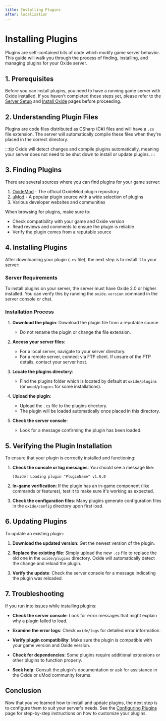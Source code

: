 ```yaml
---
title: Installing Plugins
after: localization
---
```


# Installing Plugins

Plugins are self-contained bits of code which modify game server behavior. This guide will walk you through the process of finding, installing, and managing plugins for your Oxide server.

## 1. Prerequisites

Before you can install plugins, you need to have a running game server with Oxide installed. If you haven't completed those steps yet, please refer to the [Server Setup](setup-server) and [Install Oxide](install-oxide) pages before proceeding.

## 2. Understanding Plugin Files

Plugins are code files distributed as CSharp (C#) files and will have a `.cs` file extension. The server will automatically compile these files when they're placed in the correct directory.

:::tip
Oxide will detect changes and compile plugins automatically, meaning your server does not need to be shut down to install or update plugins.
:::

## 3. Finding Plugins

There are several sources where you can find plugins for your game server:

1. [OxideMod](https://oxidemod.org) - The official OxideMod plugin repository
2. [uMod](https://umod.org) - A popular plugin source with a wide selection of plugins
3. Various developer websites and communities

When browsing for plugins, make sure to:

- Check compatibility with your game and Oxide version
- Read reviews and comments to ensure the plugin is reliable
- Verify the plugin comes from a reputable source

## 4. Installing Plugins

After downloading your plugin (`.cs` file), the next step is to install it to your server:

### Server Requirements

To install plugins on your server, the server must have Oxide 2.0 or higher installed. You can verify this by running the `oxide.version` command in the server console or chat.

### Installation Process

1. **Download the plugin**: Download the plugin file from a reputable source.

   - Do not rename the plugin or change the file extension.

2. **Access your server files**:

   - For a local server, navigate to your server directory.
   - For a remote server, connect via FTP client. If unsure of the FTP details, contact your server host.

3. **Locate the plugins directory**:

   - Find the plugins folder which is located by default at `oxide/plugins` (or `umod/plugins` for some installations).

4. **Upload the plugin**:

   - Upload the `.cs` file to the plugins directory.
   - The plugin will be loaded automatically once placed in this directory.

5. **Check the server console**:
   - Look for a message confirming the plugin has been loaded.

## 5. Verifying the Plugin Installation

To ensure that your plugin is correctly installed and functioning:

1. **Check the console or log messages**: You should see a message like:

   ```
   [Oxide] Loading plugin "PluginName" v1.0.0
   ```

2. **In-game verification**: If the plugin has an in-game component (like commands or features), test it to make sure it's working as expected.

3. **Check the configuration files**: Many plugins generate configuration files in the `oxide/config` directory upon first load.

## 6. Updating Plugins

To update an existing plugin:

1. **Download the updated version**: Get the newest version of the plugin.

2. **Replace the existing file**: Simply upload the new `.cs` file to replace the old one in the `oxide/plugins` directory. Oxide will automatically detect the change and reload the plugin.

3. **Verify the update**: Check the server console for a message indicating the plugin was reloaded.

## 7. Troubleshooting

If you run into issues while installing plugins:

- **Check the server console**: Look for error messages that might explain why a plugin failed to load.

- **Examine the error logs**: Check `oxide/logs` for detailed error information.

- **Verify plugin compatibility**: Make sure the plugin is compatible with your game version and Oxide version.

- **Check for dependencies**: Some plugins require additional extensions or other plugins to function properly.

- **Seek help**: Consult the plugin's documentation or ask for assistance in the Oxide or uMod community forums.

## Conclusion

Now that you've learned how to install and update plugins, the next step is to configure them to suit your server's needs. See the [Configuring Plugins](configure-plugins) page for step-by-step instructions on how to customize your plugins.
